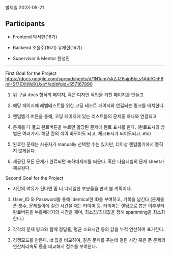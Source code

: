 발제일 2023-08-21

Participants
------------------------------------------------------------------------------------
- Frontend
박서현(16기)

- Backend
조윤주(16기)
유재현(16기)

- Supervisor & Mentor
한성민
------------------------------------------------------------------------------------

First Goal for the Project
https://docs.google.com/spreadsheets/d/1N1um7skZJZ8ajpBbj_v1AibfOcF6mHSf7EXtWdXUxaY/edit#gid=557167890
1. 위 구글 docs 형식의 페이지, 혹은 디자인 작업을 거친 페이지를 만들고

2. 해당 페이지에 레벨테스트를 위한 코딩 테스트 페이지와 연결되는 링크를 배치한다.

3. 랜덤뽑기 버튼을 통해, 코딩 페이지에 있는 리스트들의 문제중 하나와 연결되고

4. 문제를 다 풀고 완료버튼을 누르면 할당된 문제에 완료 표시를 한다. (완료표시의 방법은 여러가지. 해당 칸의 색이 바뀌어도 되고, 체크표시가 되어도되고..etc)

5. 완료한 문제는 사용자가 manually 선택할 수는 있지만, 더이상 랜덤뽑기에서 뽑히지 않게된다.

6. 제공된 모든 문제가 완료되면 축하메세지를 띄운다. 혹은 다음레벨의 문제 sheet가 제공된다.

Second Goal for the Project
- 시간의 여유가 된다면 좀 더 디테일한 부분들을 만져 볼 계획이다.
1. User_ID 와 Password를 통해 identical한 ID를 부여하고, 기록을 남긴다 (문제를 푼 갯수, 문제풀이에 걸린 시간을 재는 타이머 등. 타이머는 랜덤으로 뽑은 이후부터 완료버튼을 누를때까지의 시간을 재며, 최소값/최대값을 정해 spamming을 최소화한다.)

2. 각각의 문제 링크와 함께 정답률, 평균 소요시간 등의 값을 누적 연산하여 표기한다.

3. 경쟁모드를 만든다. id 값을 비교하여, 같은 문제를 푸는데 걸린 시간 혹은 푼 문제의 연산처리속도 등을 비교해서 점수를 부여한다.

